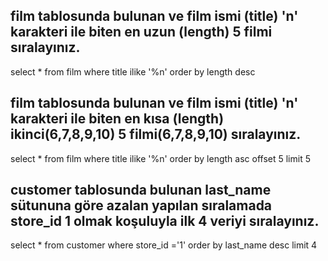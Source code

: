## film tablosunda bulunan ve film ismi (title) 'n' karakteri ile biten en uzun (length) 5 filmi sıralayınız.

select * from film
where title ilike '%n'
order by length desc

## film tablosunda bulunan ve film ismi (title) 'n' karakteri ile biten en kısa (length) ikinci(6,7,8,9,10) 5 filmi(6,7,8,9,10) sıralayınız.

select * from film
where title ilike '%n'
order by length asc
offset 5
limit 5

## customer tablosunda bulunan last_name sütununa göre azalan yapılan sıralamada store_id 1 olmak koşuluyla ilk 4 veriyi sıralayınız.

select * from customer
where store_id ='1'
order by last_name desc
limit 4
